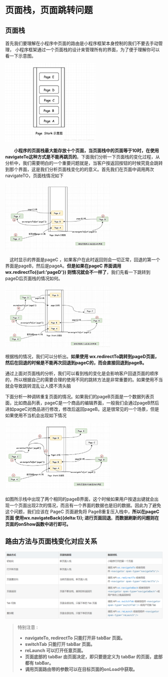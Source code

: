 # 页面栈，页面跳转问题 

## 页面栈 

首先我们要理解在小程序中页面的路由是小程序框架本身控制的我们不要去手动管理， 小程序框架通过一个页面栈的设计来管理所有的界面，为了便于理解你可以看一下示意图。

<img src="02.1页面栈，页面跳转问题.assets/1603669-20191008222329021-1062438622.png" alt="img" style="zoom: 33%;" />

　　**小程序的页面栈最大能存放十个页面，当页面栈中的页面等于10时，在使用navigateTo这种方式是不能再跳页的**。下面我们分析一下页面栈的变化过程，从分析中，我们需要明白的一个重要问题就是，当客户按返回按钮的时候究竟会跳转到那个界面，这是我们分析页面栈变化的的意义。首先我们在页面中调用两次navigateTO，页面栈情况如下

<img src="02.1页面栈，页面跳转问题.assets/1603669-20191008222509281-538408607.png" alt="img" style="zoom: 33%;" />

 　这时显示的界面是pageC ，如果客户在此时返回则会一切正常，回退的第一个界面是pageB，然后是pageA。**但是如果在pageC 界面调用 wx.redirectTo({url:'pageD'}) 则情况就会不一样了**，我们先看一下跳转到pageD后页面栈的情况如何。

<img src="02.1页面栈，页面跳转问题.assets/1603669-20191008222546635-1020034565.png" alt="img" style="zoom:33%;" />

根据栈的情况，我们可以分析出。**如果使用 wx.redirectTo跳转到pageD页面，然后在回退的时候是不能再次回退到pageC的，而会直接回退到pageB。**

通过上面对页面栈的分析，我们可以看到栈的变化是会影响客户回退页面的顺序的，所以根据自己的需要合理的使用不同的跳转方法是非常重要的。如果使用不当就会导致跳转混乱让人摸不清头脑



下面分析一种调转重复页面的情况。如果我们的pageB页面是一个数据列表页面，比如商品列表，pageC是一个商品的编辑界面，一般我们会通过pageB然后进如pageC对商品进行修改，修改后返回pageB。这是很常见的一个场景，但是如果使用不当机会出现如下情况

<img src="02.1页面栈，页面跳转问题.assets/1603669-20191008222658794-323634077.png" alt="img" style="zoom:33%;" />

 如图所示栈中出现了两个相同的pageB界面，这个时候如果用户按退出键就会出现一个页面出现2次的情况，而且有一个界面的数据也是旧的数据。因此为了避免这个问题，我们应该在 PageC 页面避免将 PageB重复压入栈中，**所以在pageC页面 使用wx.navigateBack({delta:1}); 进行页面回退**。**而数据刷新的问题则在页面的onShow函数中进行即可。**

 

## 路由方法与页面栈变化对应关系

![img](02.1页面栈，页面跳转问题.assets/1603669-20191008222951888-1997493474.png)


> 特别注意 :
> - **navigateTo, redirectTo 只能打开非 tabBar 页面。**
> - **switchTab 只能打开 tabBar 页面。**
> - **reLaunch 可以打开任意页面。**
> - **页面底部的 tabBar 由页面决定，即只要是定义为 tabBar 的页面，底部都有 tabBar。**
> - **调用页面路由带的参数可以在目标页面的onLoad中获取。**
